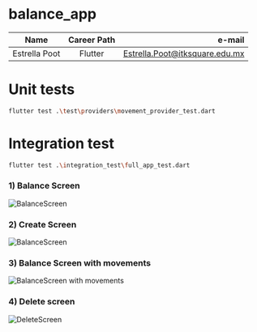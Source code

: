 # balance_app

| Name          | Career Path |                         e-mail |
| ------------- | :---------: | -----------------------------: |
| Estrella Poot |   Flutter   | Estrella.Poot@itksquare.edu.mx |

# Unit tests

```bash
flutter test .\test\providers\movement_provider_test.dart
```

# Integration test

```bash
flutter test .\integration_test\full_app_test.dart
```

### 1) Balance Screen

![BalanceScreen](./screenshots/balance_screen.PNG)

### 2) Create Screen

![BalanceScreen](./screenshots/create_screen.PNG)

### 3) Balance Screen with movements

![BalanceScreen with movements](./screenshots/movements.PNG)

### 4) Delete screen

![DeleteScreen](./screenshots/delete_screen.PNG)
